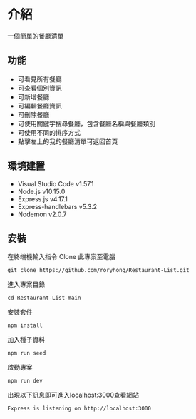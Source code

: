 # 介紹
一個簡單的餐廳清單

## 功能
- 可看見所有餐廳
- 可查看個別資訊
- 可新增餐廳
- 可編輯餐廳資訊
- 可刪除餐廳
- 可使用關鍵字搜尋餐廳，包含餐廳名稱與餐廳類別
- 可使用不同的排序方式
- 點擊左上的我的餐廳清單可返回首頁

## 環境建置
- Visual Studio Code v1.57.1
- Node.js v10.15.0
- Express.js v4.17.1
- Express-handlebars v5.3.2
- Nodemon v2.0.7

## 安裝
在終端機輸入指令 Clone 此專案至電腦

    git clone https://github.com/roryhong/Restaurant-List.git

進入專案目錄

    cd Restaurant-List-main

安裝套件

    npm install

加入種子資料

    npm run seed

啟動專案

    npm run dev

出現以下訊息即可進入localhost:3000查看網站

    Express is listening on http://localhost:3000

    
